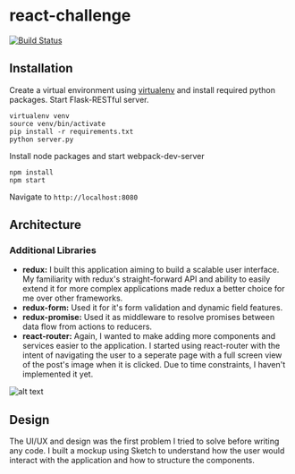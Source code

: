 # react-challenge

[![Build Status](https://travis-ci.com/roshancvp/react-challenge-tesla.svg?token=DzBp2wNpQSAVzWZNdfwR&branch=master)](https://travis-ci.com/roshancvp/react-challenge-tesla)

Installation
------------
Create a virtual environment using [virtualenv](https://virtualenv.pypa.io/en/stable/) and install required python packages. Start Flask-RESTful server.
```
virtualenv venv
source venv/bin/activate
pip install -r requirements.txt
python server.py
```

Install node packages and start webpack-dev-server
```
npm install
npm start
```

Navigate to `http://localhost:8080`

Architecture
------------

### Additional Libraries
* **redux:** I built this application aiming to build a scalable user interface. My familiarity with redux's straight-forward API and ability to easily extend it for more complex applications made redux a better choice for me over other frameworks.
* **redux-form:** Used it for it's form validation and dynamic field features.
* **redux-promise:** Used it as middleware to resolve promises between data flow from actions to reducers.
* **react-router:** Again, I wanted to make adding more components and services easier to the application. I started using react-router with the intent of navigating the user to a seperate page with a full screen view of the post's image when it is clicked. Due to time constraints, I haven't implemented it yet. 

![alt text](http://i.imgur.com/Bap7UUd.png "Application Architecture Diagram")

Design
------------

The UI/UX and design was the first problem I tried to solve before writing any code. I built a mockup using Sketch to understand how the user would interact with the application and how to structure the components.


